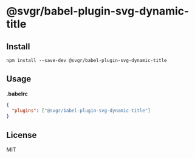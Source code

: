 # @svgr/babel-plugin-svg-dynamic-title

## Install

```
npm install --save-dev @svgr/babel-plugin-svg-dynamic-title
```

## Usage

**.babelrc**

```json
{
  "plugins": ["@svgr/babel-plugin-svg-dynamic-title"]
}
```

## License

MIT
